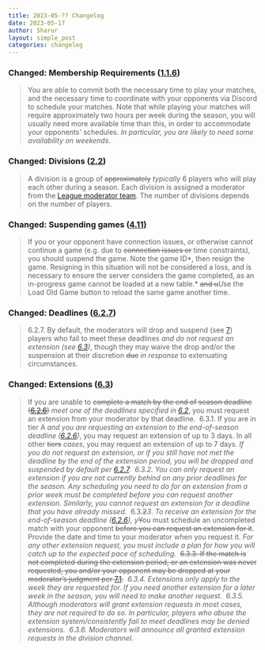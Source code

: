 ```yaml
---
title: 2023-05-?? Changelog
date: 2023-05-17
author: Sharur
layout: simple_post
categories: changelog
---
```

### Changed: Membership Requirements ([1.1.6](/rules#1.1.6))

> You are able to commit both the necessary time to play your matches, and the necessary time to coordinate with your opponents via Discord to schedule your matches. Note that while playing your matches will require approximately two hours per week during the season, you will usually need more available time than this, in order to accommodate your opponents' schedules. *In particular, you are likely to need some availability on weekends*.

### Changed: Divisions ([2.2](/rules#2.2))

> A division is a group of ~~approximately~~ *typically* 6 players who will play each other during a season. Each division is assigned a moderator from the [League moderator team](/moderators). The number of divisions depends on the number of players.

### Changed: Suspending games ([4.11](/rules#4.11))

> If you or your opponent have connection issues, or otherwise cannot continue a game (e.g. due to ~~connection issues or~~ time constraints), you should suspend the game. Note the game ID*, then resign the game. Resigning in this situation will not be considered a loss, and is necessary to ensure the server considers the game completed, as an in-progress game cannot be loaded at a new table.* ~~and u~~*U*se the Load Old Game button to reload the same game another time.

### Changed: Deadlines ([6.2.7](/rules#6.2.7))

> 6.2.7. By default, the moderators will drop and suspend (see [7](#7)) players who fail to meet these deadlines *and do not request an extension (see [6.3](/rules#6.3))*, though they may waive the drop and/or the suspension at their discretion ~~due~~ *in response* to extenuating circumstances.

### Changed: Extensions ([6.3](/rules#6.3))

> If you are unable to ~~complete a match by the end of season deadline ([6.2.6](#6.2.6))~~ *meet one of the deadlines specified in [6.2](/rules#6.2)*, you must request an extension from your moderator by that deadline.
>﻿
> 6.3.1. If you are in tier A *and you are requesting an extension to the end-of-season deadline ([6.2.6](/rules#6.2.6))*, you may request an extension of up to 3 days. In all other ~~tiers~~ *cases*, you may request an extension of up to 7 days. *If you do not request an extension, or if you still have not met the deadline by the end of the extension period, you will be dropped and suspended by default per [6.2.7](/rules#6.2.7).*
>﻿
> *6.3.2. You can only request an extension if you are not currently behind on any prior deadlines for the season. Any scheduling you need to do for an extension from a prior week must be completed before you can request another extension. Similarly, you cannot request an extension for a deadline that you have already missed.*
>﻿
> 6.3.~~2~~*3*. *To receive an extension for the end-of-season deadline ([6.2.6](/rules#6.2.6)), y*~~Y~~ou must schedule an uncompleted match with your opponent ~~before you can request an extension for it~~. Provide the date and time to your moderator when you request it. *For any other extension request, you must include a plan for how you will catch up to the expected pace of scheduling.*
>﻿
> ~~6.3.3. If the match is not completed during the extension period, or an extension was never requested, you and/or your opponent may be dropped at your moderator’s judgment per [7.1](#7.1).~~
>﻿
> *6.3.4. Extensions only apply to the week they are requested for. If you need another extension for a later week in the season, you will need to make another request.*
>﻿
> *6.3.5. Although moderators will grant extension requests in most cases, they are not required to do so. In particular, players who abuse the extension system/consistently fail to meet deadlines may be denied extensions.*
>﻿
> *6.3.6. Moderators will announce all granted extension requests in the division channel.*
